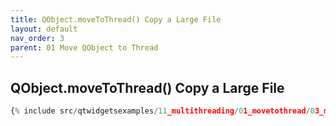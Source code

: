 ```yaml
---
title: QObject.moveToThread() Copy a Large File
layout: default
nav_order: 3
parent: 01 Move QObject to Thread
---
```


## QObject.moveToThread() Copy a Large File

```python
{% include src/qtwidgetsexamples/11_multithreading/01_movetothread/03_movetothread_filecopy.py %}
```